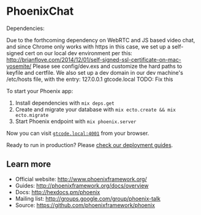 # PhoenixChat

Dependencies:

  Due to the forthcoming dependency on WebRTC and JS based video chat, and since Chrome
  only works with https in this case, we set up a self-signed cert on our local dev 
  environment per this: http://brianflove.com/2014/12/01/self-signed-ssl-certificate-on-mac-yosemite/
  Please see config/dev.exs and customize the hard paths to keyfile and certfile.
  We also set up a dev domain in our dev machine's /etc/hosts file, with the entry:
  127.0.0.1 gtcode.local
  TODO: Fix this

To start your Phoenix app:

  1. Install dependencies with `mix deps.get`
  2. Create and migrate your database with `mix ecto.create && mix ecto.migrate`
  3. Start Phoenix endpoint with `mix phoenix.server`

Now you can visit [`gtcode.local:4001`](https://gtcode.local:4001) from your browser.

Ready to run in production? Please [check our deployment guides](http://www.phoenixframework.org/docs/deployment).

## Learn more

  * Official website: http://www.phoenixframework.org/
  * Guides: http://phoenixframework.org/docs/overview
  * Docs: http://hexdocs.pm/phoenix
  * Mailing list: http://groups.google.com/group/phoenix-talk
  * Source: https://github.com/phoenixframework/phoenix
